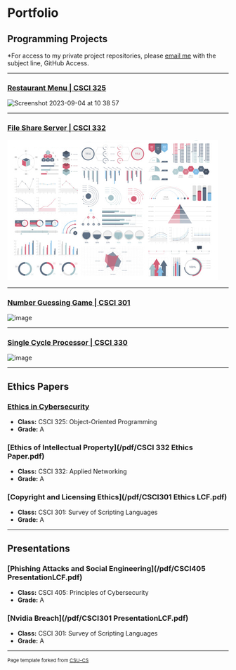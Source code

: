 Portfolio
=========

Programming Projects
--------------------

*For access to my private project repositories, please [email me](mailto:lcferguson@csustudent.net?subject=GitHub%20Access) with the subject line, GitHub Access.

---
### [Restaurant Menu | CSCI 325](RestaurantMenu)

![Screenshot 2023-09-04 at 10 38 57](https://github.com/logon02/logon02.github.io/assets/85260424/19995645-9ae4-47fd-8fc8-6e4db4dcb597)

---
### [File Share Server | CSCI 332](FileServer)

![Project 2 Thumbnail Name](images/dummy_thumbnail.jpg)

---
### [Number Guessing Game | CSCI 301](GuessingGame)

![image](https://github.com/logon02/logon02.github.io/assets/85260424/26c17563-f17e-4f8d-ab2d-9fb81576fc6d)

---
### [Single Cycle Processor | CSCI 330](SCP)

![image](https://github.com/logon02/logon02.github.io/assets/85260424/ec8614ca-2406-4804-a038-907e5abaa246)

---

Ethics Papers
-------------

### [Ethics in Cybersecurity](/pdf/CSCI325EthicsLCF.pdf)

-   **Class:**  CSCI 325: Object-Oriented Programming
-   **Grade:**  A

### [Ethics of Intellectual Property](/pdf/CSCI 332 Ethics Paper.pdf)

-   **Class:**  CSCI 332: Applied Networking
-   **Grade:**  A

### [Copyright and Licensing Ethics](/pdf/CSCI301 Ethics LCF.pdf)

-   **Class:**  CSCI 301: Survey of Scripting Languages
-   **Grade:**  A

---

Presentations
-------------

### [Phishing Attacks and Social Engineering](/pdf/CSCI405 PresentationLCF.pdf)

- **Class:**  CSCI 405: Principles of Cybersecurity
- **Grade:**  A


### [Nvidia Breach](/pdf/CSCI301 PresentationLCF.pdf)

- **Class:**  CSCI 301: Survey of Scripting Languages
- **Grade:**  A

---

<p style="font-size:11px">Page template forked from <a href="https://github.com/csu-cs/csci-portfolio">CSU-CS</a></p>
